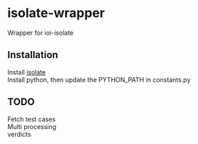 # isolate-wrapper
Wrapper for ioi-isolate

## Installation
Install [isolate](https://github.com/ioi/isolate) <br>
Install python, then update the PYTHON_PATH in constants.py

## TODO
Fetch test cases <br>
Multi processing <br>
verdicts



